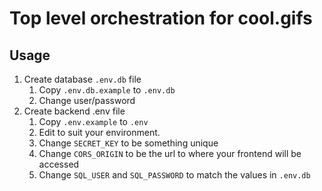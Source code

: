 # Top level orchestration for cool.gifs

## Usage
1. Create database `.env.db` file
     1. Copy `.env.db.example` to `.env.db`
     1. Change user/password 
1. Create backend .env file
     1. Copy `.env.example` to `.env`
     1. Edit to suit your environment.
     1. Change `SECRET_KEY` to be something unique
     1. Change `CORS_ORIGIN` to be the url to where your frontend will be accessed
     1. Change `SQL_USER` and `SQL_PASSWORD` to match the values in `.env.db`


